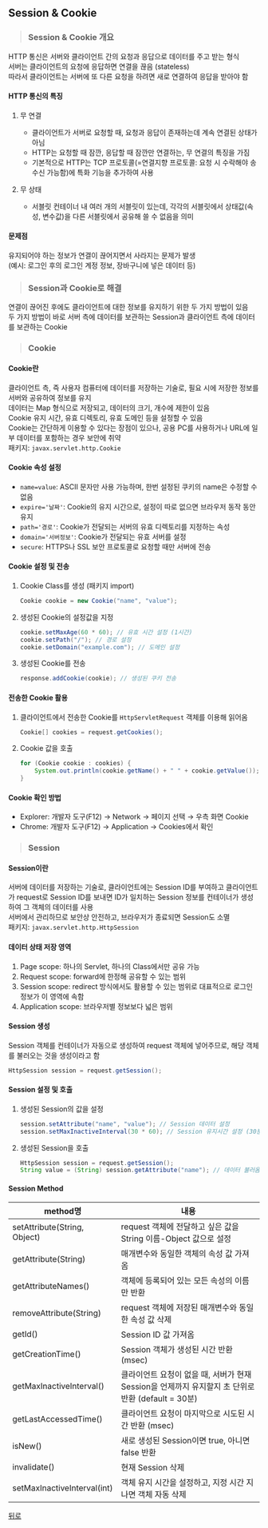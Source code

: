 ## Session & Cookie
> ### Session & Cookie 개요
HTTP 통신은 서버와 클라이언트 간의 요청과 응답으로 데이터를 주고 받는 형식</br>
서버는 클라이언트의 요청에 응답하면 연결을 끊음 (stateless)</br>
따라서 클라이언트는 서버에 또 다른 요청을 하려면 새로 연결하여 응답을 받아야 함

#### HTTP 통신의 특징
1. 무 연결
    - 클라이언트가 서버로 요청할 때, 요청과 응답이 존재하는데 계속 연결된 상태가 아님
    - HTTP는 요청할 때 잠깐, 응답할 때 잠깐만 연결하는, 무 연결의 특징을 가짐
    - 기본적으로 HTTP는 TCP 프로토콜(=연결지향 프로토콜: 요청 시 수락해야 송수신 가능함)에 특화 기능을 추가하여 사용

2. 무 상태
    - 서블릿 컨테이너 내 여러 개의 서블릿이 있는데, 각각의 서블릿에서 상태값(속성, 변수값)을 다른 서블릿에서 공유해 쓸 수 없음을 의미

#### 문제점
유지되어야 하는 정보가 연결이 끊어지면서 사라지는 문제가 발생</br>
(예시: 로그인 후의 로그인 계정 정보, 장바구니에 넣은 데이터 등)

> ### Session과 Cookie로 해결
연결이 끊어진 후에도 클라이언트에 대한 정보를 유지하기 위한 두 가지 방법이 있음</br>
두 가지 방법이 바로 서버 측에 데이터를 보관하는 Session과 클라이언트 측에 데이터를 보관하는 Cookie

> ### Cookie
#### Cookie란
클라이언트 측, 즉 사용자 컴퓨터에 데이터를 저장하는 기술로, 필요 시에 저장한 정보를 서버와 공유하여 정보를 유지</br>
데이터는 Map 형식으로 저장되고, 데이터의 크기, 개수에 제한이 있음</br>
Cookie 유지 시간, 유효 디렉토리, 유효 도메인 등을 설정할 수 있음</br>
Cookie는 간단하게 이용할 수 있다는 장점이 있으나, 공용 PC를 사용하거나 URL에 일부 데이터를 포함하는 경우 보안에 취약</br>
패키지: `javax.servlet.http.Cookie`

#### Cookie 속성 설정
- `name=value`: ASCII 문자만 사용 가능하며, 한번 설정된 쿠키의 name은 수정할 수 없음
- `expire='날짜'`: Cookie의 유지 시간으로, 설정이 따로 없으면 브라우저 동작 동안 유지
- `path='경로'`: Cookie가 전달되는 서버의 유효 디렉토리를 지정하는 속성
- `domain='서버정보'`: Cookie가 전달되는 유효 서버를 설정
- `secure`: HTTPS나 SSL 보안 프로토콜로 요청할 때만 서버에 전송

#### Cookie 설정 및 전송
1. Cookie Class를 생성 (패키지 import)
    ```java
    Cookie cookie = new Cookie("name", "value");
    ```

2. 생성된 Cookie의 설정값을 지정
    ```java
    cookie.setMaxAge(60 * 60); // 유효 시간 설정 (1시간)
    cookie.setPath("/"); // 경로 설정
    cookie.setDomain("example.com"); // 도메인 설정
    ```

3. 생성된 Cookie를 전송
    ```java
    response.addCookie(cookie); // 생성된 쿠키 전송
    ```

#### 전송한 Cookie 활용
1. 클라이언트에서 전송한 Cookie를 `HttpServletRequest` 객체를 이용해 읽어옴
    ```java
    Cookie[] cookies = request.getCookies();
    ```

2. Cookie 값을 호출
    ```java
    for (Cookie cookie : cookies) {
        System.out.println(cookie.getName() + " " + cookie.getValue());
    }
    ```

#### Cookie 확인 방법
- Explorer: 개발자 도구(F12) → Network → 페이지 선택 → 우측 화면 Cookie
- Chrome: 개발자 도구(F12) → Application → Cookies에서 확인

> ### Session
#### Session이란
서버에 데이터를 저장하는 기술로, 클라이언트에는 Session ID를 부여하고 클라이언트가 request로 Session ID를 보내면 ID가 일치하는 Session 정보를 컨테이너가 생성하여 그 객체의 데이터를 사용</br>
서버에서 관리하므로 보안상 안전하고, 브라우저가 종료되면 Session도 소멸</br>
패키지: `javax.servlet.http.HttpSession`

#### 데이터 상태 저장 영역
1. Page scope: 하나의 Servlet, 하나의 Class에서만 공유 가능
2. Request scope: forward에 한정해 공유할 수 있는 범위
3. Session scope: redirect 방식에서도 활용할 수 있는 범위로 대표적으로 로그인 정보가 이 영역에 속함
4. Application scope: 브라우저별 정보보다 넓은 범위

#### Session 생성
Session 객체를 컨테이너가 자동으로 생성하여 request 객체에 넣어주므로, 해당 객체를 불러오는 것을 생성이라고 함

```java
HttpSession session = request.getSession();
```

#### Session 설정 및 호출
1. 생성된 Session의 값을 설정
    ```java
    session.setAttribute("name", "value"); // Session 데이터 설정
    session.setMaxInactiveInterval(30 * 60); // Session 유지시간 설정 (30분)
    ```

2. 생성된 Session을 호출
    ```java
    HttpSession session = request.getSession();
    String value = (String) session.getAttribute("name"); // 데이터 불러옴
    ```

#### Session Method
| method명 | 내용 |
|----------|------|
| setAttribute(String, Object) | request 객체에 전달하고 싶은 값을 String 이름-Object 값으로 설정 |
| getAttribute(String) | 매개변수와 동일한 객체의 속성 값 가져옴 |
| getAttributeNames() | 객체에 등록되어 있는 모든 속성의 이름만 반환 |
| removeAttribute(String) | request 객체에 저장된 매개변수와 동일한 속성 값 삭제 |
| getId() | Session ID 값 가져옴 |
| getCreationTime() | Session 객체가 생성된 시간 반환 (msec) |
| getMaxInactiveInterval() | 클라이언트 요청이 없을 때, 서버가 현재 Session을 언제까지 유지할지 초 단위로 반환 (default = 30분) |
| getLastAccessedTime() | 클라이언트 요청이 마지막으로 시도된 시간 반환 (msec) |
| isNew() | 새로 생성된 Session이면 true, 아니면 false 반환 |
| invalidate() | 현재 Session 삭제 |
| setMaxInactiveInterval(int) | 객체 유지 시간을 설정하고, 지정 시간 지나면 객체 자동 삭제 |

[뒤로](ServletJSP.md)

